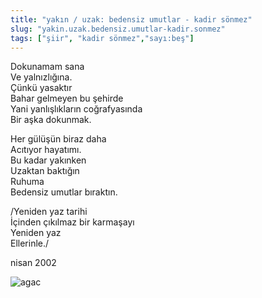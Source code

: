 ```yaml
---
title: "yakın / uzak: bedensiz umutlar - kadir sönmez"
slug: "yakin.uzak.bedensiz.umutlar-kadir.sonmez"
tags: ["şiir", "kadir sönmez","sayı:beş"]
---
```


Dokunamam sana  
Ve yalnızlığına.\
Çünkü yasaktır\
Bahar gelmeyen bu şehirde\
Yani yanlışlıkların coğrafyasında\
Bir aşka dokunmak.

Her gülüşün biraz daha\
Acıtıyor hayatımı.\
Bu kadar yakınken\
Uzaktan baktığın\
Ruhuma\
Bedensiz umutlar bıraktın.

/Yeniden yaz tarihi\
İçinden çıkılmaz bir karmaşayı\
Yeniden yaz\
Ellerinle./

nisan 2002



![agac](/img/agac.jpg)


